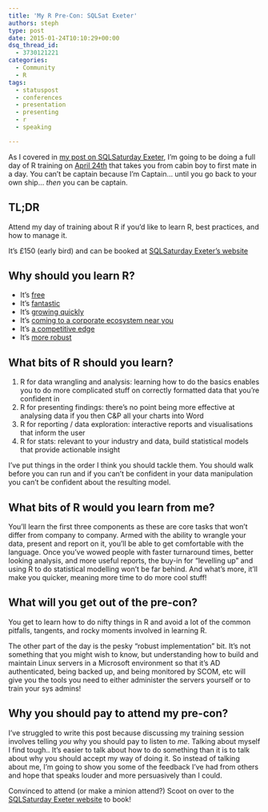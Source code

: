 ```yaml
---
title: 'My R Pre-Con: SQLSat Exeter'
authors: steph
type: post
date: 2015-01-24T10:10:29+00:00
dsq_thread_id:
  - 3730121221
categories:
  - Community
  - R
tags:
  - statuspost
  - conferences
  - presentation
  - presenting
  - r
  - speaking

---
```

As I covered in <a href="https://itsalocke.com/index.php/sqlsaturday-exeter-2015/" title="SQLSaturday Exeter 2015" target="_blank">my post on SQLSaturday Exeter</a>, I&#8217;m going to be doing a full day of R training on <a href="http://sqlsatexeter.azurewebsites.net/?page_id=342" title="SQLSaturday Exeter, Steph Locke Pre-con details" target="_blank">April 24th</a> that takes you from cabin boy to first mate in a day. You can&#8217;t be captain because I&#8217;m Captain&#8230; until you go back to your own ship&#8230; _then_ you can be captain.

## TL;DR

Attend my day of training about R if you&#8217;d like to learn R, best practices, and how to manage it.

It&#8217;s £150 (early bird) and can be booked at <a href="http://sqlsatexeter.azurewebsites.net/?page_id=342" title="SQLSaturday Exeter, Steph Locke Pre-con details" target="_blank">SQLSaturday Exeter&#8217;s website</a>
  
<!--more-->

## Why should you learn R?

  * It&#8217;s <a href="http://www.r-project.org/" title="R project" target="_blank">free</a>
  * It&#8217;s <a href="http://www.burns-stat.com/documents/tutorials/why-use-the-r-language/" title="Why use the R language?" target="_blank">fantastic</a>
  * It&#8217;s <a href="http://www.tiobe.com/index.php/content/paperinfo/tpci/R.html" title="TIOBE R index" target="_blank">growing quickly</a>
  * It&#8217;s <a href="http://blog.revolutionanalytics.com/2015/01/revolution-acquired.html" title="Revolution bought by Microsoft" target="_blank">coming to a corporate ecosystem near you</a>
  * It&#8217;s <a href="http://blog.revolutionanalytics.com/2011/09/how-lloyds-of-london-uses-r-for-insurance.html" title="Lloyds of London using R" target="_blank">a competitive edge</a>
  * It&#8217;s <a href="http://pgbovine.net/research-programming-workflow.htm" title="The Phillip Test" target="_blank">more robust</a>

## What bits of R should you learn?

  1. R for data wrangling and analysis: learning how to do the basics enables you to do more complicated stuff on correctly formatted data that you&#8217;re confident in
  2. R for presenting findings: there&#8217;s no point being more effective at analysing data if you then C&P all your charts into Word
  3. R for reporting / data exploration: interactive reports and visualisations that inform the user
  4. R for stats: relevant to your industry and data, build statistical models that provide actionable insight

I&#8217;ve put things in the order I think you should tackle them. You should walk before you can run and if you can&#8217;t be confident in your data manipulation you can&#8217;t be confident about the resulting model.

## What bits of R would you learn from me?

You&#8217;ll learn the first three components as these are core tasks that won&#8217;t differ from company to company. Armed with the ability to wrangle your data, present and report on it, you&#8217;ll be able to get comfortable with the language. Once you&#8217;ve wowed people with faster turnaround times, better looking analysis, and more useful reports, the buy-in for &#8220;levelling up&#8221; and using R to do statistical modelling won&#8217;t be far behind. And what&#8217;s more, it&#8217;ll make you quicker, meaning more time to do more cool stuff!

## What will you get out of the pre-con?

You get to learn how to do nifty things in R and avoid a lot of the common pitfalls, tangents, and rocky moments involved in learning R.

The other part of the day is the pesky &#8220;robust implementation&#8221; bit. It&#8217;s not something that you might wish to know, but understanding how to build and maintain Linux servers in a Microsoft environment so that it&#8217;s AD authenticated, being backed up, and being monitored by SCOM, etc will give you the tools you need to either administer the servers yourself or to train your sys admins!

## Why you should pay to attend my pre-con?

I&#8217;ve struggled to write this post because discussing my training session involves telling _you_ why you should pay to listen to _me_. Talking about myself I find tough.. It&#8217;s easier to talk about how to do something than it is to talk about why you should accept my way of doing it. So instead of talking about me, I&#8217;m going to show you some of the feedback I&#8217;ve had from others and hope that speaks louder and more persuasively than I could.

Convinced to attend (or make a minion attend?) Scoot on over to the <a href="http://sqlsatexeter.azurewebsites.net/?page_id=342" title="SQLSaturday Exeter, Steph Locke Pre-con details" target="_blank">SQLSaturday Exeter website</a> to book!